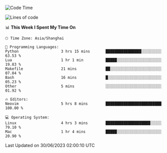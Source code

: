 <!--START_SECTION:waka-->
![Code Time](http://img.shields.io/badge/Code%20Time-1%2C412%20hrs%2017%20mins-blue)

![Lines of code](https://img.shields.io/badge/From%20Hello%20World%20I%27ve%20Written-261.8%20thousand%20lines%20of%20code-blue)

📊 **This Week I Spent My Time On** 

```text
🕑︎ Time Zone: Asia/Shanghai

💬 Programming Languages: 
Python                   3 hrs 15 mins       ████████████████░░░░░░░░░   63.53 % 
Lua                      1 hr 1 min          █████░░░░░░░░░░░░░░░░░░░░   19.83 % 
Makefile                 21 mins             ██░░░░░░░░░░░░░░░░░░░░░░░   07.04 % 
Bash                     16 mins             █░░░░░░░░░░░░░░░░░░░░░░░░   05.23 % 
Other                    5 mins              ░░░░░░░░░░░░░░░░░░░░░░░░░   01.92 % 

🔥 Editors: 
Neovim                   5 hrs 8 mins        █████████████████████████   100.00 % 

💻 Operating System: 
Linux                    4 hrs 3 mins        ████████████████████░░░░░   79.10 % 
Mac                      1 hr 4 mins         █████░░░░░░░░░░░░░░░░░░░░   20.90 % 
```


 Last Updated on 30/06/2023 02:00:10 UTC
<!--END_SECTION:waka-->
